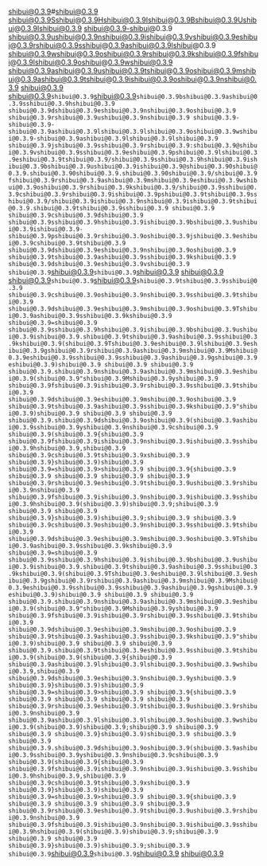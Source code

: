 shibui@0.3.9#shibui@0.3.9 shibui@0.3.9Sshibui@0.3.9Hshibui@0.3.9Ishibui@0.3.9Bshibui@0.3.9Ushibui@0.3.9Ishibui@0.3.9 shibui@0.3.9-shibui@0.3.9 shibui@0.3.9ushibui@0.3.9nshibui@0.3.9ishibui@0.3.9vshibui@0.3.9eshibui@0.3.9rshibui@0.3.9sshibui@0.3.9ashibui@0.3.9lshibui@0.3.9 shibui@0.3.9wshibui@0.3.9oshibui@0.3.9rshibui@0.3.9kshibui@0.3.9fshibui@0.3.9lshibui@0.3.9oshibui@0.3.9wshibui@0.3.9 shibui@0.3.9ashibui@0.3.9ushibui@0.3.9tshibui@0.3.9oshibui@0.3.9mshibui@0.3.9ashibui@0.3.9tshibui@0.3.9ishibui@0.3.9oshibui@0.3.9nshibui@0.3.9
shibui@0.3.9
shibui@0.3.9`shibui@0.3.9`shibui@0.3.9`shibui@0.3.9bshibui@0.3.9ashibui@0.3.9sshibui@0.3.9hshibui@0.3.9
shibui@0.3.9dshibui@0.3.9eshibui@0.3.9nshibui@0.3.9oshibui@0.3.9 shibui@0.3.9rshibui@0.3.9ushibui@0.3.9nshibui@0.3.9 shibui@0.3.9-shibui@0.3.9-shibui@0.3.9ashibui@0.3.9lshibui@0.3.9lshibui@0.3.9oshibui@0.3.9wshibui@0.3.9-shibui@0.3.9ashibui@0.3.9lshibui@0.3.9lshibui@0.3.9 shibui@0.3.9jshibui@0.3.9sshibui@0.3.9rshibui@0.3.9:shibui@0.3.9@shibui@0.3.9vshibui@0.3.9sshibui@0.3.9eshibui@0.3.9pshibui@0.3.9lshibui@0.3.9eshibui@0.3.9tshibui@0.3.9/shibui@0.3.9sshibui@0.3.9hshibui@0.3.9ishibui@0.3.9bshibui@0.3.9ushibui@0.3.9ishibui@0.3.9@shibui@0.3.90shibui@0.3.9.shibui@0.3.90shibui@0.3.9.shibui@0.3.90shibui@0.3.9/shibui@0.3.9fshibui@0.3.9rshibui@0.3.9ashibui@0.3.9mshibui@0.3.9eshibui@0.3.9wshibui@0.3.9oshibui@0.3.9rshibui@0.3.9kshibui@0.3.9/shibui@0.3.9sshibui@0.3.9cshibui@0.3.9rshibui@0.3.9ishibui@0.3.9pshibui@0.3.9tshibui@0.3.9sshibui@0.3.9/shibui@0.3.9ishibui@0.3.9nshibui@0.3.9ishibui@0.3.9tshibui@0.3.9.shibui@0.3.9tshibui@0.3.9sshibui@0.3.9
shibui@0.3.9
shibui@0.3.9cshibui@0.3.9dshibui@0.3.9 shibui@0.3.9sshibui@0.3.9hshibui@0.3.9ishibui@0.3.9bshibui@0.3.9ushibui@0.3.9ishibui@0.3.9-shibui@0.3.9pshibui@0.3.9rshibui@0.3.9oshibui@0.3.9jshibui@0.3.9eshibui@0.3.9cshibui@0.3.9tshibui@0.3.9
shibui@0.3.9dshibui@0.3.9eshibui@0.3.9nshibui@0.3.9oshibui@0.3.9 shibui@0.3.9tshibui@0.3.9ashibui@0.3.9sshibui@0.3.9kshibui@0.3.9 shibui@0.3.9dshibui@0.3.9eshibui@0.3.9vshibui@0.3.9
shibui@0.3.9`shibui@0.3.9`shibui@0.3.9`shibui@0.3.9
shibui@0.3.9
shibui@0.3.9`shibui@0.3.9`shibui@0.3.9`shibui@0.3.9tshibui@0.3.9sshibui@0.3.9
shibui@0.3.9cshibui@0.3.9oshibui@0.3.9nshibui@0.3.9sshibui@0.3.9tshibui@0.3.9 shibui@0.3.9dshibui@0.3.9eshibui@0.3.9mshibui@0.3.9oshibui@0.3.9Tshibui@0.3.9ashibui@0.3.9sshibui@0.3.9kshibui@0.3.9 shibui@0.3.9=shibui@0.3.9 shibui@0.3.9sshibui@0.3.9hshibui@0.3.9ishibui@0.3.9bshibui@0.3.9ushibui@0.3.9ishibui@0.3.9.shibui@0.3.9tshibui@0.3.9ashibui@0.3.9sshibui@0.3.9kshibui@0.3.9(shibui@0.3.9Tshibui@0.3.9eshibui@0.3.9lshibui@0.3.9eshibui@0.3.9gshibui@0.3.9rshibui@0.3.9ashibui@0.3.9mshibui@0.3.9Mshibui@0.3.9eshibui@0.3.9sshibui@0.3.9sshibui@0.3.9ashibui@0.3.9gshibui@0.3.9eshibui@0.3.9)shibui@0.3.9
shibui@0.3.9 shibui@0.3.9 shibui@0.3.9.shibui@0.3.9nshibui@0.3.9ashibui@0.3.9mshibui@0.3.9eshibui@0.3.9(shibui@0.3.9"shibui@0.3.9Mshibui@0.3.9yshibui@0.3.9 shibui@0.3.9fshibui@0.3.9ishibui@0.3.9rshibui@0.3.9sshibui@0.3.9tshibui@0.3.9 shibui@0.3.9dshibui@0.3.9eshibui@0.3.9mshibui@0.3.9oshibui@0.3.9 shibui@0.3.9tshibui@0.3.9ashibui@0.3.9sshibui@0.3.9kshibui@0.3.9"shibui@0.3.9)shibui@0.3.9
shibui@0.3.9 shibui@0.3.9 shibui@0.3.9.shibui@0.3.9dshibui@0.3.9oshibui@0.3.9(shibui@0.3.9ashibui@0.3.9sshibui@0.3.9yshibui@0.3.9nshibui@0.3.9cshibui@0.3.9 shibui@0.3.9(shibui@0.3.9{shibui@0.3.9 shibui@0.3.9fshibui@0.3.9ishibui@0.3.9nshibui@0.3.9ishibui@0.3.9sshibui@0.3.9hshibui@0.3.9,shibui@0.3.9 shibui@0.3.9cshibui@0.3.9tshibui@0.3.9xshibui@0.3.9 shibui@0.3.9}shibui@0.3.9)shibui@0.3.9 shibui@0.3.9=shibui@0.3.9>shibui@0.3.9 shibui@0.3.9{shibui@0.3.9
shibui@0.3.9 shibui@0.3.9 shibui@0.3.9 shibui@0.3.9 shibui@0.3.9rshibui@0.3.9eshibui@0.3.9tshibui@0.3.9ushibui@0.3.9rshibui@0.3.9nshibui@0.3.9 shibui@0.3.9fshibui@0.3.9ishibui@0.3.9nshibui@0.3.9ishibui@0.3.9sshibui@0.3.9hshibui@0.3.9(shibui@0.3.9)shibui@0.3.9;shibui@0.3.9
shibui@0.3.9 shibui@0.3.9 shibui@0.3.9}shibui@0.3.9)shibui@0.3.9;shibui@0.3.9
shibui@0.3.9
shibui@0.3.9cshibui@0.3.9oshibui@0.3.9nshibui@0.3.9sshibui@0.3.9tshibui@0.3.9 shibui@0.3.9dshibui@0.3.9eshibui@0.3.9mshibui@0.3.9oshibui@0.3.9Tshibui@0.3.9ashibui@0.3.9sshibui@0.3.9kshibui@0.3.9 shibui@0.3.9=shibui@0.3.9 shibui@0.3.9sshibui@0.3.9hshibui@0.3.9ishibui@0.3.9bshibui@0.3.9ushibui@0.3.9ishibui@0.3.9.shibui@0.3.9tshibui@0.3.9ashibui@0.3.9sshibui@0.3.9kshibui@0.3.9(shibui@0.3.9Tshibui@0.3.9eshibui@0.3.9lshibui@0.3.9eshibui@0.3.9gshibui@0.3.9rshibui@0.3.9ashibui@0.3.9mshibui@0.3.9Mshibui@0.3.9eshibui@0.3.9sshibui@0.3.9sshibui@0.3.9ashibui@0.3.9gshibui@0.3.9eshibui@0.3.9)shibui@0.3.9
shibui@0.3.9 shibui@0.3.9 shibui@0.3.9.shibui@0.3.9nshibui@0.3.9ashibui@0.3.9mshibui@0.3.9eshibui@0.3.9(shibui@0.3.9"shibui@0.3.9Mshibui@0.3.9yshibui@0.3.9 shibui@0.3.9fshibui@0.3.9ishibui@0.3.9rshibui@0.3.9sshibui@0.3.9tshibui@0.3.9 shibui@0.3.9dshibui@0.3.9eshibui@0.3.9mshibui@0.3.9oshibui@0.3.9 shibui@0.3.9tshibui@0.3.9ashibui@0.3.9sshibui@0.3.9kshibui@0.3.9"shibui@0.3.9)shibui@0.3.9
shibui@0.3.9 shibui@0.3.9 shibui@0.3.9.shibui@0.3.9tshibui@0.3.9eshibui@0.3.9sshibui@0.3.9tshibui@0.3.9(shibui@0.3.9(shibui@0.3.9{shibui@0.3.9 shibui@0.3.9ashibui@0.3.9lshibui@0.3.9lshibui@0.3.9oshibui@0.3.9wshibui@0.3.9,shibui@0.3.9 shibui@0.3.9dshibui@0.3.9eshibui@0.3.9nshibui@0.3.9yshibui@0.3.9 shibui@0.3.9}shibui@0.3.9)shibui@0.3.9 shibui@0.3.9=shibui@0.3.9>shibui@0.3.9 shibui@0.3.9{shibui@0.3.9
shibui@0.3.9 shibui@0.3.9 shibui@0.3.9 shibui@0.3.9 shibui@0.3.9rshibui@0.3.9eshibui@0.3.9tshibui@0.3.9ushibui@0.3.9rshibui@0.3.9nshibui@0.3.9 shibui@0.3.9ashibui@0.3.9lshibui@0.3.9lshibui@0.3.9oshibui@0.3.9wshibui@0.3.9(shibui@0.3.9)shibui@0.3.9;shibui@0.3.9
shibui@0.3.9 shibui@0.3.9 shibui@0.3.9}shibui@0.3.9)shibui@0.3.9
shibui@0.3.9 shibui@0.3.9 shibui@0.3.9.shibui@0.3.9dshibui@0.3.9oshibui@0.3.9(shibui@0.3.9ashibui@0.3.9sshibui@0.3.9yshibui@0.3.9nshibui@0.3.9cshibui@0.3.9 shibui@0.3.9(shibui@0.3.9{shibui@0.3.9 shibui@0.3.9fshibui@0.3.9ishibui@0.3.9nshibui@0.3.9ishibui@0.3.9sshibui@0.3.9hshibui@0.3.9,shibui@0.3.9 shibui@0.3.9cshibui@0.3.9tshibui@0.3.9xshibui@0.3.9 shibui@0.3.9}shibui@0.3.9)shibui@0.3.9 shibui@0.3.9=shibui@0.3.9>shibui@0.3.9 shibui@0.3.9{shibui@0.3.9
shibui@0.3.9 shibui@0.3.9 shibui@0.3.9 shibui@0.3.9 shibui@0.3.9rshibui@0.3.9eshibui@0.3.9tshibui@0.3.9ushibui@0.3.9rshibui@0.3.9nshibui@0.3.9 shibui@0.3.9fshibui@0.3.9ishibui@0.3.9nshibui@0.3.9ishibui@0.3.9sshibui@0.3.9hshibui@0.3.9(shibui@0.3.9)shibui@0.3.9;shibui@0.3.9
shibui@0.3.9 shibui@0.3.9 shibui@0.3.9}shibui@0.3.9)shibui@0.3.9;shibui@0.3.9
shibui@0.3.9`shibui@0.3.9`shibui@0.3.9`shibui@0.3.9
shibui@0.3.9